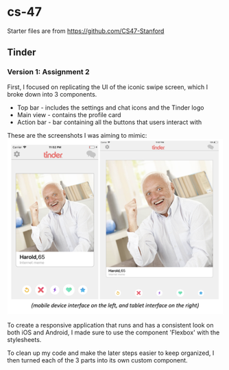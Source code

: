 # cs-47
Starter files are from https://github.com/CS47-Stanford

## Tinder
### Version 1: Assignment 2
First, I focused on replicating the UI of the iconic swipe screen, which I broke down into 3 components.
- Top bar - includes the settings and chat icons and the Tinder logo
- Main view - contains the profile card
- Action bar - bar containing all the buttons that users interact with

These are the screenshots I was aiming to mimic:
![alt text](https://github.com/jchens/cs-47/blob/master/Assignment2/screenshot_to_mimic.png "Logo Title Text 1")

To create a responsive application that runs and has a consistent look on both iOS and Android, I made sure to use the component 'Flexbox' with the stylesheets.

To clean up my code and make the later steps easier to keep organized, I then turned each of the 3 parts into its own custom component.

